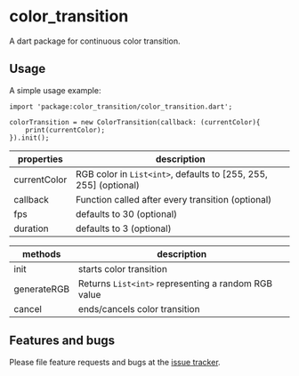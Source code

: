 # color_transition

A dart package for continuous color transition.

## Usage

A simple usage example:

    import 'package:color_transition/color_transition.dart';

    colorTransition = new ColorTransition(callback: (currentColor){
        print(currentColor);
    }).init();

properties | description
--------|------------
currentColor | RGB color in `List<int>`, defaults to [255, 255, 255] (optional)
callback | Function called after every transition (optional)
fps | defaults to 30 (optional)
duration | defaults to 3 (optional)

methods | description
--------|------------
init | starts color transition
generateRGB | Returns `List<int>` representing a random RGB value
cancel | ends/cancels color transition

## Features and bugs

Please file feature requests and bugs at the [issue tracker][tracker].

[tracker]: https://github.com/riftninja/color_transition/issues